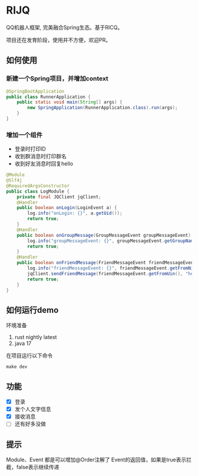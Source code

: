 RIJQ
====

QQ机器人框架, 完美融合Spring生态。基于RICQ。

项目还在发育阶段，使用并不方便，欢迎PR。


## 如何使用

### 新建一个Spring项目，并增加context

```java
@SpringBootApplication
public class RunnerApplication {
	public static void main(String[] args) {
		new SpringApplication(RunnerApplication.class).run(args);
	}
}
```

### 增加一个组件

- 登录时打印ID
- 收到群消息时打印群名
- 收到好友消息时回复hello

```java
@Module
@Slf4j
@RequiredArgsConstructor
public class LogModule {
    private final JQClient jqClient;
    @Handler
    public boolean onLogin(LoginEvent a) {
        log.info("onLogin: {}", a.getUid());
        return true;
    }
    @Handler
    public boolean onGroupMessage(GroupMessageEvent groupMessageEvent) {
        log.info("groupMessageEvent: {}", groupMessageEvent.getGroupName());
        return true;
    }
    @Handler
    public boolean onFriendMessage(FriendMessageEvent friendMessageEvent) {
        log.info("friendMessageEvent: {}", friendMessageEvent.getFromNick());
        jqClient.sendFriendMessage(friendMessageEvent.getFromUin(), "hello");
        return true;
    }
}
```

## 如何运行demo

环境准备

1. rust nightly latest
2. java 17

在项目运行以下命令

```shell
make dev
```

## 功能

- [x] 登录
- [x] 发个人文字信息
- [x] 接收消息
- [ ] 还有好多没做

## 提示

Module、Event 都是可以增加@Order注解了
Event的返回值，如果是true表示拦截，false表示继续传递

